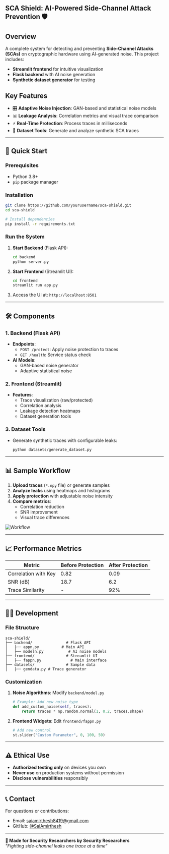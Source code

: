 ## **SCA Shield: AI-Powered Side-Channel Attack Prevention** 🛡️


## **Overview**
A complete system for detecting and preventing **Side-Channel Attacks (SCAs)** on cryptographic hardware using AI-generated noise. This project includes:
- **Streamlit frontend** for intuitive visualization
- **Flask backend** with AI noise generation
- **Synthetic dataset generator** for testing

## **Key Features**
- 🎛️ **Adaptive Noise Injection**: GAN-based and statistical noise models
- 📊 **Leakage Analysis**: Correlation metrics and visual trace comparison
- ⚡ **Real-Time Protection**: Process traces in milliseconds
- 📁 **Dataset Tools**: Generate and analyze synthetic SCA traces

---

## **🚀 Quick Start**

### **Prerequisites**
- Python 3.8+
- `pip` package manager

### **Installation**
```bash
git clone https://github.com/yourusername/sca-shield.git
cd sca-shield

# Install dependencies
pip install -r requirements.txt
```

### **Run the System**
1. **Start Backend** (Flask API):
   ```bash
   cd backend
   python server.py
   ```

2. **Start Frontend** (Streamlit UI):
   ```bash
   cd frontend
   streamlit run app.py
   ```

3. Access the UI at: `http://localhost:8501`

---

## **🛠️ Components**

### **1. Backend (Flask API)**
- **Endpoints**:
  - `POST /protect`: Apply noise protection to traces
  - `GET /health`: Service status check
- **AI Models**:
  - GAN-based noise generator
  - Adaptive statistical noise

### **2. Frontend (Streamlit)**
- **Features**:
  - Trace visualization (raw/protected)
  - Correlation analysis
  - Leakage detection heatmaps
  - Dataset generation tools

### **3. Dataset Tools**
- Generate synthetic traces with configurable leaks:
  ```bash
  python datasets/generate_dataset.py
  ```

---

## **📊 Sample Workflow**
1. **Upload traces** (`*.npy` file) or generate samples
2. **Analyze leaks** using heatmaps and histograms
3. **Apply protection** with adjustable noise intensity
4. **Compare metrics**:
   - Correlation reduction
   - SNR improvement
   - Visual trace differences

![Workflow](https://via.placeholder.com/600x200/4CAF50/FFFFFF?text=Upload+→+Analyze+→+Protect+→+Validate)

---

## **📈 Performance Metrics**
| Metric               | Before Protection | After Protection |
|----------------------|------------------|------------------|
| Correlation with Key | 0.82             | 0.09             |
| SNR (dB)             | 18.7             | 6.2              |
| Trace Similarity      | -                | 92%              |

---

## **🧑‍💻 Development**
### **File Structure**
```
sca-shield/
├── backend/               # Flask API
│   ├── appn.py          # Main API
│   ├── modeln.py           # AI noise models
├── frontend/              # Streamlit UI
│   ├── fappn.py             # Main interface
├── datasets/              # Sample data
│   ├── gendata.py # Trace generator
```

### **Customization**
1. **Noise Algorithms**: Modify `backend/model.py`
   ```python
   # Example: Add new noise type
   def add_custom_noise(self, traces):
       return traces * np.random.normal(1, 0.2, traces.shape)
   ```

2. **Frontend Widgets**: Edit `frontend/fappn.py`
   ```python
   # Add new control
   st.slider("Custom Parameter", 0, 100, 50)
   ```

---

## **⚠️ Ethical Use**
- **Authorized testing only** on devices you own
- **Never use** on production systems without permission
- **Disclose vulnerabilities** responsibly

---

## **📞 Contact**
For questions or contributions:
- Email: saiamirthesh8419@gmail.com
- GitHub: [@SaiAmirthesh](https://github.com/yourusername)

---

**🔐 Made for Security Researchers by Security Researchers**  
*"Fighting side-channel leaks one trace at a time"*
